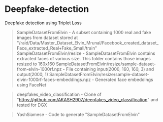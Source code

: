 # Deepfake-detection
Deepfake detection using Triplet Loss

> SampleDatasetFromElvin - A subset containing 1000 real and fake images from dataset stored at "/raid/Data/Master_Dataset_Elvin_Mrunal/Facebook_created_dataset_Face_extracted_Real+Fake_Small/train"
> SampleDatasetFromElvin/resize - SampleDatasetFromElvin contains extracted faces of various size. This folder contains those images resized to 160x160
> SampleDatasetFromElvin/resize/sample-dataset-from-elvin-1000rf.npz - File containing input(2000, 160, 160, 3) and output(2000, 1)
> SampleDatasetFromElvin/resize/sample-dataset-elvin-1000rf-faces-embeddings.npz - Generated face embeddings using FaceNet

> deepfakes_video_classification - Clone of "https://github.com/AKASH2907/deepfakes_video_classification" and tested for DGX

> YashSiamese - Code to generate "SampleDatasetFromElvin"
